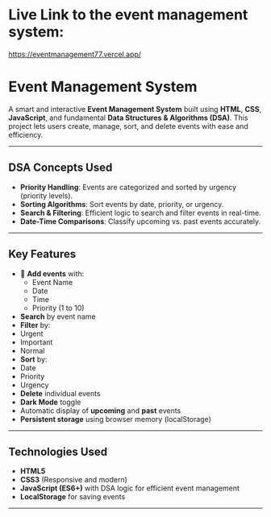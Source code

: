 # Live Link to the event management system:
  https://eventmanagement77.vercel.app/

# Event Management System

A smart and interactive **Event Management System** built using **HTML**, **CSS**, **JavaScript**, and fundamental **Data Structures & Algorithms (DSA)**. This project lets users create, manage, sort, and delete events with ease and efficiency.

---

## DSA Concepts Used

- **Priority Handling**: Events are categorized and sorted by urgency (priority levels).
- **Sorting Algorithms**: Sort events by date, priority, or urgency.
- **Search & Filtering**: Efficient logic to search and filter events in real-time.
- **Date-Time Comparisons**: Classify upcoming vs. past events accurately.

---

## Key Features

- 📝 **Add events** with:
  - Event Name
  - Date
  - Time
  - Priority (1 to 10)
-  **Search** by event name
-  **Filter** by:
  - Urgent
  - Important
  - Normal
-  **Sort** by:
  - Date
  - Priority
  - Urgency
- **Delete** individual events
- **Dark Mode** toggle
- Automatic display of **upcoming** and **past** events
- **Persistent storage** using browser memory (localStorage)

---

##  Technologies Used

- **HTML5**
- **CSS3** (Responsive and modern)
- **JavaScript (ES6+)** with DSA logic for efficient event management
- **LocalStorage** for saving events

---



